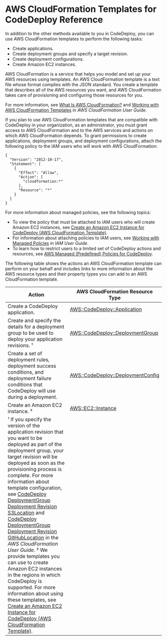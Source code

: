 # AWS CloudFormation Templates for CodeDeploy Reference<a name="reference-cloudformation-templates"></a>

In addition to the other methods available to you in CodeDeploy, you can use AWS CloudFormation templates to perform the following tasks:
+ Create applications\.
+ Create deployment groups and specify a target revision\.
+ Create deployment configurations\.
+ Create Amazon EC2 instances\.

AWS CloudFormation is a service that helps you model and set up your AWS resources using templates\. An AWS CloudFormation template is a text file whose format complies with the JSON standard\. You create a template that describes all of the AWS resources you want, and AWS CloudFormation takes care of provisioning and configuring those resources for you\.

For more information, see [What Is AWS CloudFormation?](https://docs.aws.amazon.com/AWSCloudFormation/latest/UserGuide/Welcome.html) and [Working with AWS CloudFormation Templates](https://docs.aws.amazon.com/AWSCloudFormation/latest/UserGuide/template-guide.html) in *AWS CloudFormation User Guide*\. 

If you plan to use AWS CloudFormation templates that are compatible with CodeDeploy in your organization, as an administrator, you must grant access to AWS CloudFormation and to the AWS services and actions on which AWS CloudFormation depends\. To grant permissions to create applications, deployment groups, and deployment configurations, attach the following policy to the IAM users who will work with AWS CloudFormation: 

```
{
  "Version": "2012-10-17",
  "Statement": [
    {
      "Effect": "Allow",
      "Action": [                
        "cloudformation:*"        
      ],
      "Resource": "*"
    }
  ]
}
```

For more information about managed policies, see the following topics:
+ To view the policy that must be attached to IAM users who will create Amazon EC2 instances, see [Create an Amazon EC2 Instance for CodeDeploy \(AWS CloudFormation Template\)](instances-ec2-create-cloudformation-template.md)\.
+ For information about attaching policies to IAM users, see [Working with Managed Policies](https://docs.aws.amazon.com/IAM/latest/UserGuide/access_policies_managed-using.html) in *IAM User Guide*\. 
+ To learn how to restrict users to a limited set of CodeDeploy actions and resources, see [AWS Managed \(Predefined\) Policies for CodeDeploy](security_iam_id-based-policy-examples.md#managed-policies)\.

The following table shows the actions an AWS CloudFormation template can perform on your behalf and includes links to more information about the AWS resource types and their property types you can add to an AWS CloudFormation template\. 


| Action |  AWS CloudFormation Resource Type | 
| --- | --- | 
| Create a CodeDeploy application\.  | [AWS::CodeDeploy::Application](https://docs.aws.amazon.com/AWSCloudFormation/latest/UserGuide/aws-resource-codedeploy-application.html) | 
| Create and specify the details for a deployment group to be used to deploy your application revisions\. ¹ | [AWS::CodeDeploy::DeploymentGroup](https://docs.aws.amazon.com/AWSCloudFormation/latest/UserGuide/aws-resource-codedeploy-deploymentgroup.html) | 
| Create a set of deployment rules, deployment success conditions, and deployment failure conditions that CodeDeploy will use during a deployment\. | [AWS::CodeDeploy::DeploymentConfig](https://docs.aws.amazon.com/AWSCloudFormation/latest/UserGuide/aws-resource-codedeploy-deploymentconfig.html) | 
| Create an Amazon EC2 instance\. ² | [AWS::EC2::Instance](https://docs.aws.amazon.com/AWSCloudFormation/latest/UserGuide/aws-properties-ec2-instance.html) | 
| ¹ If you specify the version of the application revision that you want to be deployed as part of the deployment group, your target revision will be deployed as soon as the provisioning process is complete\. For more information about template configuration, see [CodeDeploy DeploymentGroup Deployment Revision S3Location](https://docs.aws.amazon.com/AWSCloudFormation/latest/UserGuide/aws-properties-codedeploy-deploymentgroup-deployment-revision-s3location.html) and [CodeDeploy DeploymentGroup Deployment Revision GitHubLocation](https://docs.aws.amazon.com/AWSCloudFormation/latest/UserGuide/aws-properties-codedeploy-deploymentgroup-deployment-revision-githublocation.html) in the *AWS CloudFormation User Guide*\. ² We provide templates you can use to create Amazon EC2 instances in the regions in which CodeDeploy is supported\. For more information about using these templates, see [Create an Amazon EC2 Instance for CodeDeploy \(AWS CloudFormation Template\)](instances-ec2-create-cloudformation-template.md)\.   | 